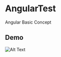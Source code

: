 # AngularTest
Angular Basic Concept

## Demo
![Alt Text](https://github.com/kupadhyay/AngularTest/blob/master/PizzaOrder_Demo.gif)
